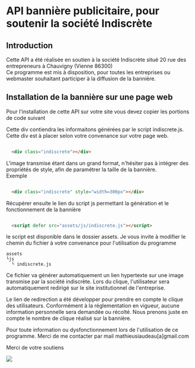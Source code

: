 # API bannière publicitaire, pour soutenir la société Indiscrète
## Introduction

Cette API a été réalisée en soutien à la société Indiscrète situé 20 rue des entrepreneurs à Chauvigny (Vienne 86300)<br>
Ce programme est mis à disposition, pour toutes les entreprises ou webmaster souhaitant participer à la diffusion de la bannière.


## Installation de la bannière sur une page web

Pour l'installation de cette API sur votre site vous devez copier les portions de code suivant

Cette div contiendra les informaitons générées par le script indiscrete.js. Cette div est à placer selon votre convenance sur votre page web. 

```html

  <div class="indiscrete"></div>

```

L'image transmise étant dans un grand format, n'hésiter pas à intégrer des propriétés de style, afin de paramétrer la taille de la bannière.<br>
Exemple

```html

  <div class="indiscrete" style="width=300px"></div>

```

Récupérer ensuite le lien du script js permettant la génération et le fonctionnement de la bannière

```html

  <script defer src="assets/js/indiscrete.js"></script>

```

le script est disponible dans le dossier assets. Je vous invite à modifier le chemin du fichier à votre convenance pour l'utilisation du programme

```
assets
└js
  └ indiscrete.js

```

Ce fichier va générer automatiquement un lien hypertexte sur une image transmise par la société indiscrète. Lors du clique, l'utilisateur sera automatiquement redirigé sur le site institutionnel de l'entreprise.

Le lien de redirection a été développer pour prendre en compte le clique des utilisateurs. Conformément à la réglementation en vigueur, aucune information personnelle sera demandée ou récolté. Nous prenons juste en compte le nombre de clique réalisé sur la bannière.

Pour toute information ou dysfonctionnement lors de l'utilisation de ce programme. Merci de me contacter par mail mathieusiaudeau[a]gmail.com

Merci de votre soutiens

<a href="http://indiscrete.mathieusiaudeau.fr/api/indiscrete" alt="banniere société indiscrète Chauvigny(86)" target="_blank"><img src="http://indiscrete.mathieusiaudeau.fr/assets/img/indiscrete/ban.jpg"></a>
